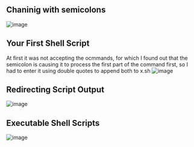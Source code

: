 ## Chaninig with semicolons
![image](https://github.com/user-attachments/assets/cba6f174-2834-4e4a-90fb-05b30aea4e0b)

## Your First Shell Script
At first it was not accepting the ocmmands, for which I found out that the semicolon is causing it to process the first part of the command first, so I had to enter it using double quotes to append both to x.sh
![image](https://github.com/user-attachments/assets/4daeb5c1-eed3-4d79-a017-ab8dd1f61671)

## Redirecting Script Output
![image](https://github.com/user-attachments/assets/c5ed55ce-78b6-4d51-a4c0-b13f6bdb083f)

## Executable Shell Scripts
![image](https://github.com/user-attachments/assets/e41e82d9-9ec6-430a-a16f-711a0ffaa8f3)


